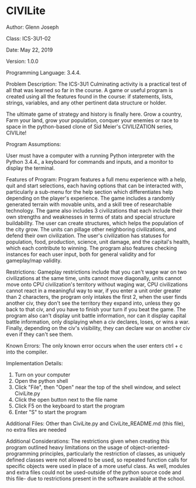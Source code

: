 # CIVILite

Author: Glenn Joseph

Class: ICS-3U1-02

Date: May 22, 2019

Version: 1.0.0

Programming Language: 3.4.4.

Problem Description: 
   The ICS-3U1 Culminating activity is a practical test of all that was learned so far in the course. 
A game or useful program is created using all the features found in the course: if statements, lists, 
strings, variables, and any other pertinent data structure or holder.

   The ultimate game of strategy and history is finally here. Grow a country, Farm your land, grow your
population, conquer your enemies or race to space in the python-based clone of Sid Meier's CIVILIZATION 
series, CIVILite!

Program Assumptions: 

   User must have a computer with a running Python interpreter with the Python 3.4.4., a 
keyboard for commands and inputs, and a monitor to display the terminal.

Features of Program: 
   Program features a full menu experience with a help, quit and start selections, each having
options that can be interacted with, particularly a sub-menu for the help section which differentiates help 
depending on the player's experience. The game includes a randomly generated terrain with movable units, and a
skill tree of researchable technology. The game also includes 3 civilizations that each include their own 
strengths and weaknesses in terms of stats and special structure buildability. The user can create structures,
which helps the population of the city grow. The units can pillage other neighboring civilizations, and defend
their own civilization. The user's civilization has statuses for population, food, production, science, 
unit damage, and the capital's health, which each contribute to winning. The program also features checking
instances for each user input, both for general validity and for gameplay/map validity.

Restrictions:
   Gameplay restrictions include that you can't wage war on two civilizations at the same time, units
cannot move diagonally, units cannot move onto CPU civilization's territory without waging war, CPU civilizations
cannot react in a meaningful way to war, if you enter a unit order greater than 2 characters, the program only
intakes the first 2, when the user finds another civ, they don't see the territory they expand into, unless they
go back to that civ, and you have to finish your turn if you beat the game. The program also can't display unit 
battle information, nor can it display capital battle information, only displaying when a civ declares, loses, or
wins a war. Finally, depending on the civ's visibility, they can declare war on another civ even if they can't see
them.

Known Errors:
   The only known error occurs when the user enters ctrl + c into the compiler.

Implementation Details:
1. Turn on your computer
2. Open the python shell
3. Click "File", then "Open" near the top of the shell window, and select CiviLite.py
4. Click the open button next to the file name
5. Click F5 on the keyboard to start the program
6. Enter "S" to start the program  

Additional Files:
   Other than CiviLite.py and CiviLite_README.md (this file), no extra files are 
needed

Additional Considerations:
   The restrictions given when creating this program outlined heavy limitations on the usage of
object-oriented-programming principles, particularly the restriction of classes, as uniquely defined classes were
not allowed to be used, so repeated function calls for specific objects were used in place of a more useful class.
As well, modules and extra files could not be used-outside of the python source code and this file- due to 
restrictions present in the software available at the school. 
